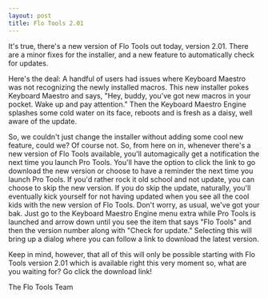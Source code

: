 ```yaml
---
layout: post
title: Flo Tools 2.01
---
```


It's true, there's a new version of Flo Tools out today, version 2.01. There are a minor fixes for the installer, and a new feature to automatically check for updates.
<!--more-->

Here's the deal: A handful of users had issues where Keyboard Maestro was not recognizing the newly installed macros. This new installer pokes Keyboard Maestro and says, "Hey, buddy, you've got new macros in your pocket. Wake up and pay attention." Then the Keyboard Maestro Engine splashes some cold water on its face, reboots and is fresh as a daisy, well aware of the update.

So, we couldn't just change the installer without adding some cool new feature, could we? Of course not. So, from here on in, whenever there's a new version of Flo Tools available, you'll automagically get a notification the next time you launch Pro Tools. You'll have the option to click the link to go download the new version or choose to have a reminder the next time you launch Pro Tools. If you'd rather rock it old school and not update, you can choose to skip the new version. If you do skip the update, naturally, you'll eventually kick yourself for not having updated when you see all the cool kids with the new version of Flo Tools. Don't worry, as usual, we've got your bak. Just go to the Keyboard Maestro Engine menu extra while Pro Tools is launched and arrow down until you see the item that says "Flo Tools" and then the version number along with "Check for update." Selecting this will bring up a dialog where you can follow a link to download the latest version.

Keep in mind, however, that all of this will only be possible starting with Flo Tools version 2.01 which is available right this very moment so, what are you waiting for? Go click the download link!

The Flo Tools Team